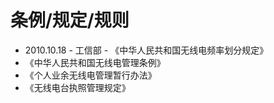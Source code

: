 # 条例/规定/规则
* 2010.10.18 - 工信部 - 《中华人民共和国无线电频率划分规定》
* 《中华人民共和国无线电管理条例》
* 《个人业余无线电管理暂行办法》
* 《无线电台执照管理规定》

